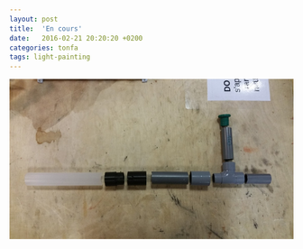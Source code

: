 ```yaml
---
layout: post
title:  'En cours'
date:   2016-02-21 20:20:20 +0200
categories: tonfa
tags: light-painting
---
```


<img src="/assets/images/v1enCours.jpg"/>